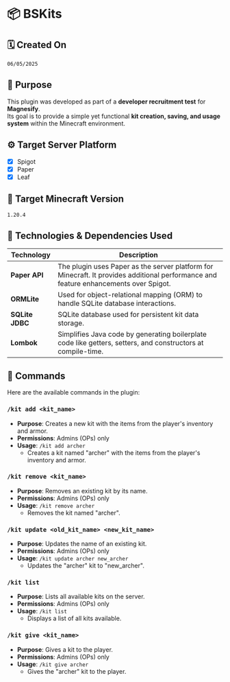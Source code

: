 # 📦 BSKits

## 🗓️ Created On
`06/05/2025`

## 🎯 Purpose
This plugin was developed as part of a **developer recruitment test** for **Magnesify**.  
Its goal is to provide a simple yet functional **kit creation, saving, and usage system** within the Minecraft environment.

## ⚙️ Target Server Platform
- [X] Spigot  
- [X] Paper  
- [X] Leaf  

## 🔢 Target Minecraft Version
`1.20.4`

## 🧰 Technologies & Dependencies Used

| Technology        | Description                                                |
|-------------------|------------------------------------------------------------|
| **Paper API**     | The plugin uses Paper as the server platform for Minecraft. It provides additional performance and feature enhancements over Spigot. |
| **ORMLite**       | Used for object-relational mapping (ORM) to handle SQLite database interactions. |
| **SQLite JDBC**   | SQLite database used for persistent kit data storage. |
| **Lombok**        | Simplifies Java code by generating boilerplate code like getters, setters, and constructors at compile-time. |

## 🧬 Commands

Here are the available commands in the plugin:

### `/kit add <kit_name>`
- **Purpose**: Creates a new kit with the items from the player's inventory and armor.
- **Permissions**: Admins (OPs) only
- **Usage**: `/kit add archer`
  - Creates a kit named "archer" with the items from the player's inventory and armor.

### `/kit remove <kit_name>`
- **Purpose**: Removes an existing kit by its name.
- **Permissions**: Admins (OPs) only
- **Usage**: `/kit remove archer`
  - Removes the kit named "archer".

### `/kit update <old_kit_name> <new_kit_name>`
- **Purpose**: Updates the name of an existing kit.
- **Permissions**: Admins (OPs) only
- **Usage**: `/kit update archer new_archer`
  - Updates the "archer" kit to "new_archer".

### `/kit list`
- **Purpose**: Lists all available kits on the server.
- **Permissions**: Admins (OPs) only
- **Usage**: `/kit list`
  - Displays a list of all kits available.

### `/kit give <kit_name>`
- **Purpose**: Gives a kit to the player.
- **Permissions**: Admins (OPs) only
- **Usage**: `/kit give archer`
  - Gives the "archer" kit to the player.

